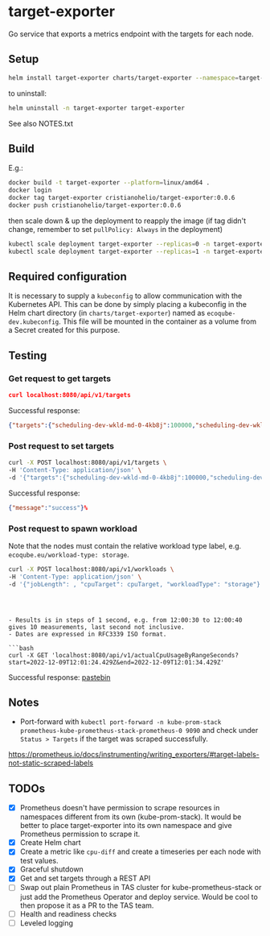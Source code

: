 # target-exporter

Go service that exports a metrics endpoint with the targets for each node.

## Setup

```bash
helm install target-exporter charts/target-exporter --namespace=target-exporter --create-namespace 
```

to uninstall:

```bash
helm uninstall -n target-exporter target-exporter
```

See also NOTES.txt

## Build

E.g.:

```bash
docker build -t target-exporter --platform=linux/amd64 .
docker login
docker tag target-exporter cristianohelio/target-exporter:0.0.6
docker push cristianohelio/target-exporter:0.0.6
```

then scale down & up the deployment to reapply the image (if tag didn't change, remember to set `pullPolicy: Always` in
the deployment)

```bash
kubectl scale deployment target-exporter --replicas=0 -n target-exporter 
kubectl scale deployment target-exporter --replicas=1 -n target-exporter 
```

## Required configuration

It is necessary to supply a `kubeconfig` to allow communication with the Kubernetes API. This can be done by simply 
placing a kubeconfig in the Helm chart directory (in `charts/target-exporter`) named as `ecoqube-dev.kubeconfig`. 
This file will be mounted in the container as a volume from a Secret created for this purpose.

## Testing

### Get request to get targets

```json
curl localhost:8080/api/v1/targets
```

Successful response:

```json
{"targets":{"scheduling-dev-wkld-md-0-4kb8j":100000,"scheduling-dev-wkld-md-0-9tnbl":30,"scheduling-dev-wkld-md-0-l4n2t":50}}%                                                                           
```

### Post request to set targets

```bash
curl -X POST localhost:8080/api/v1/targets \
-H 'Content-Type: application/json' \
-d '{"targets":{"scheduling-dev-wkld-md-0-4kb8j":100000,"scheduling-dev-wkld-md-0-9tnbl":30,"scheduling-dev-wkld-md-0-l4n2t":50}}'
```

Successful response:

```json
{"message":"success"}%
```

### Post request to spawn workload

Note that the nodes must contain the relative workload type label, e.g. `ecoqube.eu/workload-type: storage`.

```bash
curl -X POST localhost:8080/api/v1/workloads \
-H 'Content-Type: application/json' \
-d '{"jobLength": , "cpuTarget": cpuTarget, "workloadType": "storage"}'
```
```



- Results is in steps of 1 second, e.g. from 12:00:30 to 12:00:40 gives 10 measurements, last second not inclusive.
- Dates are expressed in RFC3339 ISO format.

```bash
curl -X GET 'localhost:8080/api/v1/actualCpuUsageByRangeSeconds?start=2022-12-09T12:01:24.429Z&end=2022-12-09T12:01:34.429Z'
```

Successful response: [pastebin](https://pastebin.com/h43MWr6f)

## Notes

- Port-forward with `kubectl port-forward -n kube-prom-stack prometheus-kube-prometheus-stack-prometheus-0 9090`
  and check under `Status > Targets` if the target was scraped successfully.

https://prometheus.io/docs/instrumenting/writing_exporters/#target-labels-not-static-scraped-labels

## TODOs

- [x] Prometheus doesn't have permission to scrape resources in namespaces different from its own (kube-prom-stack). It
  would be better to place target-exporter into its own namespace and give Prometheus permission to scrape it.
- [x] Create Helm chart
- [x] Create a metric like `cpu-diff` and create a timeseries per each node with test values.
- [x] Graceful shutdown
- [x] Get and set targets through a REST API
- [ ] Swap out plain Prometheus in TAS cluster for kube-prometheus-stack or just add the Prometheus Operator and deploy
  service. Would be cool to then propose it as a PR to the TAS team.
- [ ] Health and readiness checks
- [ ] Leveled logging

